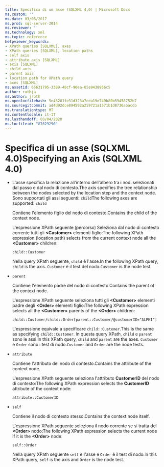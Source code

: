 ```yaml
---
title: Specifica di un asse (SQLXML 4,0) | Microsoft Docs
ms.custom: ''
ms.date: 03/06/2017
ms.prod: sql-server-2014
ms.reviewer: ''
ms.technology: xml
ms.topic: reference
helpviewer_keywords:
- XPath queries [SQLXML], axes
- XPath queries [SQLXML], location paths
- self axis
- attribute axis [SQLXML]
- axis [SQLXML]
- child axis
- parent axis
- location path for XPath query
- axes [SQLXML]
ms.assetid: 65631795-3389-40cf-90ea-85e9438956c5
author: rothja
ms.author: jroth
ms.openlocfilehash: 5e43281fe31d323a7eea19e749b80b59458752b7
ms.sourcegitcommit: ad4d92dce894592a259721a1571b1d8736abacdb
ms.translationtype: MT
ms.contentlocale: it-IT
ms.lasthandoff: 08/04/2020
ms.locfileid: "87629290"
---
```

# <a name="specifying-an-axis-sqlxml-40"></a><span data-ttu-id="17482-102">Specifica di un asse (SQLXML 4.0)</span><span class="sxs-lookup"><span data-stu-id="17482-102">Specifying an Axis (SQLXML 4.0)</span></span>
    
-   <span data-ttu-id="17482-103">L'asse specifica la relazione all'interno dell'albero tra i nodi selezionati dal passo e dal nodo di contesto.</span><span class="sxs-lookup"><span data-stu-id="17482-103">The axis specifies the tree relationship between the nodes selected by the location step and the context node.</span></span> <span data-ttu-id="17482-104">Sono supportati gli assi seguenti:  `child`</span><span class="sxs-lookup"><span data-stu-id="17482-104">The following axes are supported:  `child`</span></span>  
  
     <span data-ttu-id="17482-105">Contiene l'elemento figlio del nodo di contesto.</span><span class="sxs-lookup"><span data-stu-id="17482-105">Contains the child of the context node.</span></span>  
  
     <span data-ttu-id="17482-106">L'espressione XPath seguente (percorso) Seleziona dal nodo di contesto corrente tutti gli **\<Customer>** elementi figlio:</span><span class="sxs-lookup"><span data-stu-id="17482-106">The following XPath expression (location path) selects from the current context node all the **\<Customer>** children:</span></span>  
  
    ```  
    child::Customer  
    ```  
  
     <span data-ttu-id="17482-107">Nella query XPath seguente, `child` è l'asse.</span><span class="sxs-lookup"><span data-stu-id="17482-107">In the following XPath query, `child` is the axis.</span></span> <span data-ttu-id="17482-108">`Customer` è il test del nodo.</span><span class="sxs-lookup"><span data-stu-id="17482-108">`Customer` is the node test.</span></span>  
  
-   `parent`  
  
     <span data-ttu-id="17482-109">Contiene l'elemento padre del nodo di contesto.</span><span class="sxs-lookup"><span data-stu-id="17482-109">Contains the parent of the context node.</span></span>  
  
     <span data-ttu-id="17482-110">L'espressione XPath seguente seleziona tutti gli **\<Customer>** elementi padre degli **\<Order>** elementi figlio:</span><span class="sxs-lookup"><span data-stu-id="17482-110">The following XPath expression selects all the **\<Customer>** parents of the **\<Order>** children:</span></span>  
  
    ```  
    child::Customer/child::Order[parent::Customer/@customerID="ALFKI"]  
    ```  
  
     <span data-ttu-id="17482-111">L'espressione equivale a specificare `child::Customer`.</span><span class="sxs-lookup"><span data-stu-id="17482-111">This is the same as specifying `child::Customer`.</span></span> <span data-ttu-id="17482-112">In questa query XPath, `child` e `parent` sono le assi.</span><span class="sxs-lookup"><span data-stu-id="17482-112">In this XPath query, `child` and `parent` are the axes.</span></span> <span data-ttu-id="17482-113">`Customer` e `Order` sono i test di nodo.</span><span class="sxs-lookup"><span data-stu-id="17482-113">`Customer` and `Order` are the node tests.</span></span>  
  
-   `attribute`  
  
     <span data-ttu-id="17482-114">Contiene l'attributo del nodo di contesto.</span><span class="sxs-lookup"><span data-stu-id="17482-114">Contains the attribute of the context node.</span></span>  
  
     <span data-ttu-id="17482-115">L'espressione XPath seguente seleziona l'attributo **CustomerID** del nodo di contesto:</span><span class="sxs-lookup"><span data-stu-id="17482-115">The following XPath expression selects the **CustomerID** attribute of the context node:</span></span>  
  
    ```  
    attribute::CustomerID  
    ```  
  
-   `self`  
  
     <span data-ttu-id="17482-116">Contiene il nodo di contesto stesso.</span><span class="sxs-lookup"><span data-stu-id="17482-116">Contains the context node itself.</span></span>  
  
     <span data-ttu-id="17482-117">L'espressione XPath seguente seleziona il nodo corrente se si tratta del **\<Order>** nodo:</span><span class="sxs-lookup"><span data-stu-id="17482-117">The following XPath expression selects the current node if it is the **\<Order>** node:</span></span>  
  
    ```  
    self::Order  
    ```  
  
     <span data-ttu-id="17482-118">Nella query XPath seguente `self` è l'asse e `Order` è il test di nodo.</span><span class="sxs-lookup"><span data-stu-id="17482-118">In this XPath query, `self` is the axis and `Order` is the node test.</span></span>  
  
  
